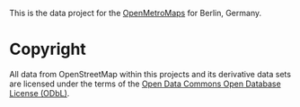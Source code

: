 This is the data project for the
[OpenMetroMaps](http://github.com/OpenMetroMaps)
for Berlin, Germany.

# Copyright

All data from OpenStreetMap within this projects
and its derivative data sets are licensed under
the terms of the
[Open Data Commons Open Database License (ODbL)](https://opendatacommons.org/licenses/odbl/).
